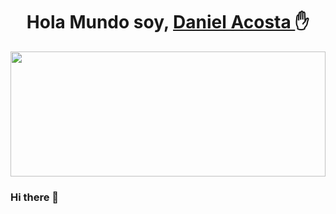 <div align="center">
  <h1 align="center"> Hola Mundo soy, <a href=""> Daniel Acosta </a>✋</h1>
</div>
<img src="https://as1.ftcdn.net/v2/jpg/03/69/30/80/1000_F_369308080_xf4YS5j3gzzDsnAIq24zSLgKzQNyq00d.jpg" height="200px" width="100%"/>

### Hi there 👋

<!--


Here are some ideas to get you started:

- 🔭 I’m currently working on ...
- 🌱 I’m currently learning ...
- 👯 I’m looking to collaborate on ...
- 🤔 I’m looking for help with ...
- 💬 Ask me about ...
- 📫 How to reach me: ...
- 😄 Pronouns: ...
- ⚡ Fun fact: ...
-->
